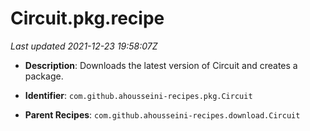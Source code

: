 # Circuit.pkg.recipe

_Last updated 2021-12-23 19:58:07Z_

- **Description**: Downloads the latest version of Circuit and creates a package.

- **Identifier**: `com.github.ahousseini-recipes.pkg.Circuit`

- **Parent Recipes**: `com.github.ahousseini-recipes.download.Circuit`
